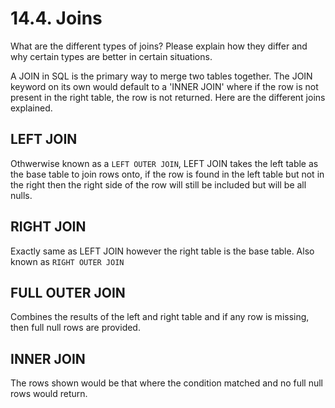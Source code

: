 # 14.4. Joins
What are the different types of joins? Please explain how they differ and why certain types
are better in certain situations.

A JOIN in SQL is the primary way to merge two tables together.
The JOIN keyword on its own would default to a 'INNER JOIN' where
if the row is not present in the right table, the row is not returned.
Here are the different joins explained.

## LEFT JOIN
Othwerwise known as a `LEFT OUTER JOIN`, LEFT JOIN takes the left table as the base table to join rows onto, if the row is found in
the left table but not in the right then the right side of the row will still be included but
will be all nulls.

## RIGHT JOIN
Exactly same as LEFT JOIN however the right table is the base table. Also known as `RIGHT OUTER JOIN`

## FULL OUTER JOIN
Combines the results of the left and right table and if any row is missing, then full null rows are provided.

## INNER JOIN
The rows shown would be that where the condition matched and no full null rows would return.